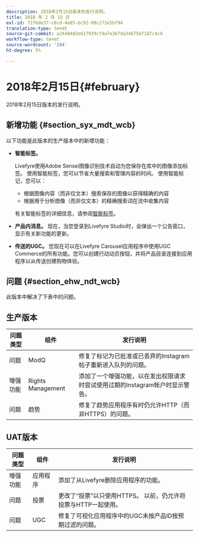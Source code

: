 ```yaml
---
description: 2018年2月15日版本的发行说明。
title: 2018 年 2 月 15 日
exl-id: 7276de37-c8cd-4e85-bc92-90c272e5bf94
translation-type: tm+mt
source-git-commit: a2449482e617939cfda7e367da34875bf187c4c9
workflow-type: tm+mt
source-wordcount: '294'
ht-degree: 5%

---
```


# 2018年2月15日{#february}

2018年2月15日版本的发行说明。

## 新增功能 {#section_syx_mdt_wcb}

以下功能是此版本的生产版本中的新增功能：

* **智能标签。**

   Livefyre使用Adobe Sensei图像识别技术自动为您保存在库中的图像添加标签。
使用智能标签，您可以节省大量搜索和管理内容的时间。 使用智能标记，您可以：

   * 根据图像内容（而非仅文本）搜索保存的图像以获得精确的内容
   * 根据用于分析图像（而非仅文本）的精确搜索词在流中收集内容

   有关智能标签的详细信息，请参阅[智能标签](/help/using/c-features-livefyre/c-smart-tags/c-smart-tags.md#c_smart_tags)。

* **产品内消息。** 现在，当您登录到Livefyre Studio时，会弹出一个公告窗口，显示有关新功能的更新。
* **传送的UGC。** 您现在可以在Livefyre Carousel应用程序中使用UGC Commerce的所有功能。您可以创建行动动员按钮，并将产品目录连接到应用程序以从传送创建购物体验。

## 问题 {#section_ehw_ndt_wcb}

此版本中解决了下表中的问题。

## 生产版本

| **问题类型** | **组件** | **发行说明** |
|---|---|---|
| 问题 | ModQ | 修复了标记为已批准或已丢弃的Instagram帖子重新进入队列的问题。 |
| 增强功能 | Rights Management | 添加了一个增强功能，以在发出权限请求时尝试使用过期的Instagram帐户时显示警告。 |
| 问题 | 趋势 | 修复了趋势应用程序有时仍允许HTTP（而非HTTPS）的问题。 |

## UAT版本

| **问题类型** | **组件** | **发行说明** |
|---|---|---|
| 增强功能 | 应用程序 | 添加了从Livefyre删除应用程序的功能。 |
| 问题 | 投票 | 更改了“投票”以只使用HTTPS。 以前，仍允许将投票与HTTP一起使用。 |
| 问题 | UGC | 修复了可视化应用程序中的UGC未按产品ID按预期过滤的问题。 |
